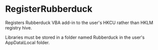 # RegisterRubberduck
Registers Rubberduck VBA add-in to the user's HKCU rather than HKLM registry hive.

Libraries must be stored in a folder named Rubberduck in the user's AppData\Local folder.
